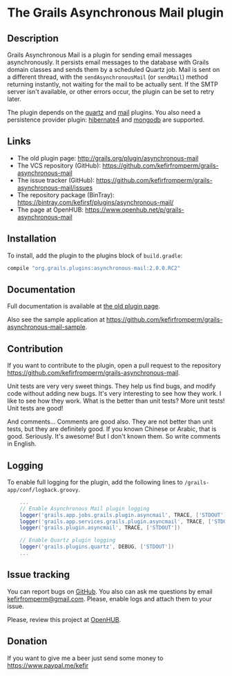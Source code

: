 The Grails Asynchronous Mail plugin
====================================

Description
-----------

Grails Asynchronous Mail is a plugin for sending email messages asynchronously. It persists email messages to the
database with Grails domain classes and sends them by a scheduled Quartz job. Mail is sent on a different thread, with
the `sendAsynchronousMail` (or `sendMail`) method returning instantly, not waiting for the mail to be actually sent. If
the SMTP server isn't available, or other errors occur, the plugin can be set to retry later.

The plugin depends on the [quartz](http://www.grails.org/plugin/quartz) and [mail](http://www.grails.org/plugin/mail)
plugins. You also need a persistence provider plugin:
[hibernate4](https://grails.github.io/grails-data-mapping/latest/hibernate/manual/guide/index.html) and
[mongodb](https://grails.github.io/grails-data-mapping/latest/mongodb/manual/index.html) are supported.

Links
-----

* The old plugin page: <http://grails.org/plugin/asynchronous-mail>
* The VCS repository (GitHub): <https://github.com/kefirfromperm/grails-asynchronous-mail>
* The issue tracker (GitHub): <https://github.com/kefirfromperm/grails-asynchronous-mail/issues>
* The repository package (BinTray): <https://bintray.com/kefirsf/plugins/asynchronous-mail/>
* The page at OpenHUB: <https://www.openhub.net/p/grails-asynchronous-mail>

Installation
------------

To install, add the plugin to the plugins block of `build.gradle`:
```groovy
compile "org.grails.plugins:asynchronous-mail:2.0.0.RC2"
```

Documentation
-------------

Full documentation is available at [the old plugin page](http://grails.org/plugin/asynchronous-mail).

Also see the sample application at <https://github.com/kefirfromperm/grails-asynchronous-mail-sample>.

Contribution
------------

If you want to contribute to the plugin, open a pull request to the repository
<https://github.com/kefirfromperm/grails-asynchronous-mail>.

Unit tests are very very sweet things. They help us find bugs, and modify code without adding new bugs. It's very
interesting to see how they work. I like to see how they work. What is the better than unit tests? More unit tests!
Unit tests are good!

And comments... Comments are good also. They are not better than unit tests, but they are definitely good. If you known
Chinese or Arabic, that is good. Seriously. It's awesome! But I don't known them. So write comments in English.

Logging
-------

To enable full logging for the plugin, add the following lines to `/grails-app/conf/logback.groovy`.
```groovy
    ...
    // Enable Asynchronous Mail plugin logging
    logger('grails.app.jobs.grails.plugin.asyncmail', TRACE, ['STDOUT'])
    logger('grails.app.services.grails.plugin.asyncmail', TRACE, ['STDOUT'])
    logger('grails.plugin.asyncmail', TRACE, ['STDOUT'])

    // Enable Quartz plugin logging
    logger('grails.plugins.quartz', DEBUG, ['STDOUT'])
    ...
```

Issue tracking
--------------

You can report bugs on [GitHub](https://github.com/kefirfromperm/grails-asynchronous-mail/issues?state=open).
You also can ask me questions by email [kefirfromperm@gmail.com](mailto:kefirfromperm@gmail.com).
Please, enable logs and attach them to your issue.

Please, review this project at [OpenHUB](https://www.openhub.net/p/grails-asynchronous-mail).

Donation
--------

If you want to give me a beer just send some money to <https://www.paypal.me/kefir>
